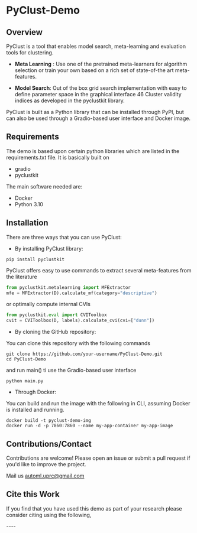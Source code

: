 # PyClust-Demo
 
## Overview
PyClust is a tool that enables model search, meta-learning and evaluation tools for clustering. 

- **Meta Learning** : Use one of the pretrained meta-learners for algorithm selection or train your own based on a rich 
set of state-of-the art meta-features.

- **Model Search**: Out of the box grid search implementation with easy to define parameter space in the graphical 
interface 46 Cluster validity indices as developed in the pyclustkit library. 

PyClust is built as a Python library that can be installed through PyPI, but can also be used through a Gradio-based user interface and Docker image.

## Requirements

The demo is based upon certain python libraries which are listed in the requirements.txt file. 
It is basically built on

- gradio 
- pyclustkit

The main software needed are:

- Docker
- Python 3.10


## Installation

There are three ways that you can use PyClust:

- By installing PyClust library:
```comandline
pip install pyclustkit
```

PyClust offers easy to use commands to extract several meta-features from the literature
```python
from pyclustkit.metalearning import MFExtractor
mfe = MFExtractor(D).calculate_mf(category="descriptive")
```
or optimally compute internal CVIs
```python
from pyclustkit.eval import CVIToolbox
cvit = CVIToolbox(D, labels).calculate_cvi(cvi=["dunn"])
```

- By cloning the GitHub repository:

You can clone this repository with the following commands
```commandline
git clone https://github.com/your-username/PyClust-Demo.git  
cd PyClust-Demo   
```

and run main() ti use the Gradio-based user interface
```commandline
python main.py
```

- Through Docker:

You can build and run the image with the following in CLI, assuming Docker is installed and running.
```commandline 
docker build -t pyclust-demo-img
docker run -d -p 7860:7860 --name my-app-container my-app-image
```


## Contributions/Contact
Contributions are welcome! Please open an issue or submit a pull request if you'd like to improve the project.

Mail us  automl.uprc@gmail.com

## Cite this Work
If you find that you have used this demo as part of your research please consider citing using the following, 

*----*
